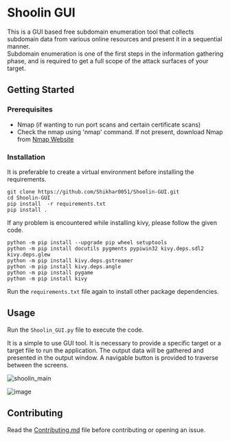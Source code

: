 # Shoolin GUI
This is a GUI based free subdomain enumeration tool that collects subdomain data from various online resources and present it in a sequential manner. 
<br>Subdomain enumeration is one of the first steps in the information gathering phase, and is required to get a full scope of the attack surfaces of your target.

## Getting Started

### Prerequisites

* Nmap (if wanting to run port scans and certain certificate scans)
* Check the nmap using 'nmap' command. If not present, download Nmap from <a href='https://nmap.org/download.html'> Nmap Website </a>


### Installation
It is preferable to create a virtual environment before installing the requirements.
```
git clone https://github.com/Shikhar0051/Shoolin-GUI.git
cd Shoolin-GUI
pip install  -r requirements.txt
pip install .
```

If any problem is encountered while installing kivy, please follow the given code.
```
python -m pip install --upgrade pip wheel setuptools
python -m pip install docutils pygments pypiwin32 kivy.deps.sdl2 kivy.deps.glew
python -m pip install kivy.deps.gstreamer
python -m pip install kivy.deps.angle
python -m pip install pygame
python -m pip install kivy
```

Run the `requirements.txt` file again to install other package dependencies.

## Usage

Run the `Shoolin_GUI.py` file to execute the code. 

It is a simple to use GUI tool. It is necessary to provide a specific target or a target file to run the application. The output data will be gathered and presented in the output window. A navigable button is provided to traverse between the screens.

![shoolin_main](https://user-images.githubusercontent.com/48147323/124134435-75bee780-daa0-11eb-9b92-9fa6dedd2b21.png)


![image](https://user-images.githubusercontent.com/48147323/124134386-69d32580-daa0-11eb-989a-4df326bd3075.png)


## Contributing
Read the [Contributing.md](https://github.com/Shikhar0051/Shoolin-GUI/blob/master/contributing.md) file before contributing or opening an issue.
